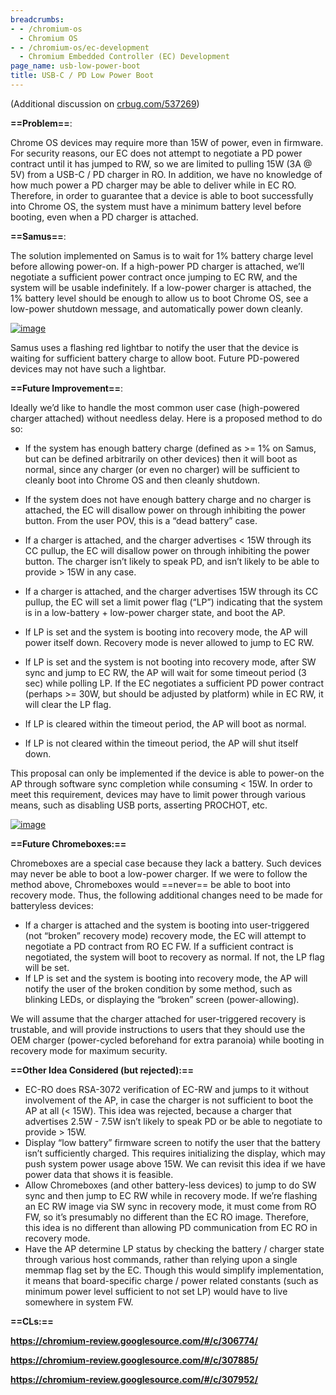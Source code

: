 ```yaml
---
breadcrumbs:
- - /chromium-os
  - Chromium OS
- - /chromium-os/ec-development
  - Chromium Embedded Controller (EC) Development
page_name: usb-low-power-boot
title: USB-C / PD Low Power Boot
---
```


(Additional discussion on [crbug.com/537269](http://crbug.com/537269))

**==Problem==**:

Chrome OS devices may require more than 15W of power, even in firmware. For
security reasons, our EC does not attempt to negotiate a PD power contract until
it has jumped to RW, so we are limited to pulling 15W (3A @ 5V) from a USB-C /
PD charger in RO. In addition, we have no knowledge of how much power a PD
charger may be able to deliver while in EC RO. Therefore, in order to guarantee
that a device is able to boot successfully into Chrome OS, the system must have
a minimum battery level before booting, even when a PD charger is attached.

**==Samus==**:

The solution implemented on Samus is to wait for 1% battery charge level before
allowing power-on. If a high-power PD charger is attached, we’ll negotiate a
sufficient power contract once jumping to EC RW, and the system will be usable
indefinitely. If a low-power charger is attached, the 1% battery level should be
enough to allow us to boot Chrome OS, see a low-power shutdown message, and
automatically power down cleanly.

[<img alt="image"
src="/chromium-os/ec-development/usb-low-power-boot/samus_low_bat.png">](/chromium-os/ec-development/usb-low-power-boot/samus_low_bat.png)

Samus uses a flashing red lightbar to notify the user that the device is waiting
for sufficient battery charge to allow boot. Future PD-powered devices may not
have such a lightbar.

**==Future Improvement==**:

Ideally we’d like to handle the most common user case (high-powered charger
attached) without needless delay. Here is a proposed method to do so:

*   If the system has enough battery charge (defined as &gt;= 1% on
            Samus, but can be defined arbitrarily on other devices) then it will
            boot as normal, since any charger (or even no charger) will be
            sufficient to cleanly boot into Chrome OS and then cleanly shutdown.
*   If the system does not have enough battery charge and no charger is
            attached, the EC will disallow power on through inhibiting the power
            button. From the user POV, this is a “dead battery” case.
*   If a charger is attached, and the charger advertises &lt; 15W
            through its CC pullup, the EC will disallow power on through
            inhibiting the power button. The charger isn’t likely to speak PD,
            and isn’t likely to be able to provide &gt; 15W in any case.
*   If a charger is attached, and the charger advertises 15W through its
            CC pullup, the EC will set a limit power flag (“LP”) indicating that
            the system is in a low-battery + low-power charger state, and boot
            the AP.

*   If LP is set and the system is booting into recovery mode, the AP
            will power itself down. Recovery mode is never allowed to jump to EC
            RW.
*   If LP is set and the system is not booting into recovery mode, after
            SW sync and jump to EC RW, the AP will wait for some timeout period
            (3 sec) while polling LP. If the EC negotiates a sufficient PD power
            contract (perhaps &gt;= 30W, but should be adjusted by platform)
            while in EC RW, it will clear the LP flag.
*   If LP is cleared within the timeout period, the AP will boot as
            normal.
*   If LP is not cleared within the timeout period, the AP will shut
            itself down.

This proposal can only be implemented if the device is able to power-on the AP
through software sync completion while consuming &lt; 15W. In order to meet this
requirement, devices may have to limit power through various means, such as
disabling USB ports, asserting PROCHOT, etc.

[<img alt="image"
src="/chromium-os/ec-development/usb-low-power-boot/new_low_bat.png">](/chromium-os/ec-development/usb-low-power-boot/new_low_bat.png)

**==Future Chromeboxes:==**

Chromeboxes are a special case because they lack a battery. Such devices may
never be able to boot a low-power charger. If we were to follow the method
above, Chromeboxes would ==never== be able to boot into recovery mode. Thus, the
following additional changes need to be made for batteryless devices:

*   If a charger is attached and the system is booting into
            user-triggered (not “broken” recovery mode) recovery mode, the EC
            will attempt to negotiate a PD contract from RO EC FW. If a
            sufficient contract is negotiated, the system will boot to recovery
            as normal. If not, the LP flag will be set.
*   If LP is set and the system is booting into recovery mode, the AP
            will notify the user of the broken condition by some method, such as
            blinking LEDs, or displaying the “broken” screen (power-allowing).

We will assume that the charger attached for user-triggered recovery is
trustable, and will provide instructions to users that they should use the OEM
charger (power-cycled beforehand for extra paranoia) while booting in recovery
mode for maximum security.

**==Other Idea Considered (but rejected):==**

*   EC-RO does RSA-3072 verification of EC-RW and jumps to it without
            involvement of the AP, in case the charger is not sufficient to boot
            the AP at all (&lt; 15W). This idea was rejected, because a charger
            that advertises 2.5W - 7.5W isn’t likely to speak PD or be able to
            negotiate to provide &gt; 15W.
*   Display “low battery” firmware screen to notify the user that the
            battery isn’t sufficiently charged. This requires initializing the
            display, which may push system power usage above 15W. We can revisit
            this idea if we have power data that shows it is feasible.
*   Allow Chromeboxes (and other battery-less devices) to jump to do SW
            sync and then jump to EC RW while in recovery mode. If we’re
            flashing an EC RW image via SW sync in recovery mode, it must come
            from RO FW, so it’s presumably no different than the EC RO image.
            Therefore, this idea is no different than allowing PD communication
            from EC RO in recovery mode.
*   Have the AP determine LP status by checking the battery / charger
            state through various host commands, rather than relying upon a
            single memmap flag set by the EC. Though this would simplify
            implementation, it means that board-specific charge / power related
            constants (such as minimum power level sufficient to not set LP)
            would have to live somewhere in system FW.

**==CLs:==**

**<https://chromium-review.googlesource.com/#/c/306774/>**

**<https://chromium-review.googlesource.com/#/c/307885/>**

**<https://chromium-review.googlesource.com/#/c/307952/>**
